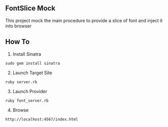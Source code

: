 FontSlice Mock
---

This project mock the main procedure to provide a slice of font and inject it into browser

## How To

1. Install Sinatra

```
sudo gem install sinatra
```

2. Launch Target Site

```
ruby server.rb
```

3. Launch Provider

```
ruby font_server.rb
```

4. Browse

`http://localhost:4567/index.html`

